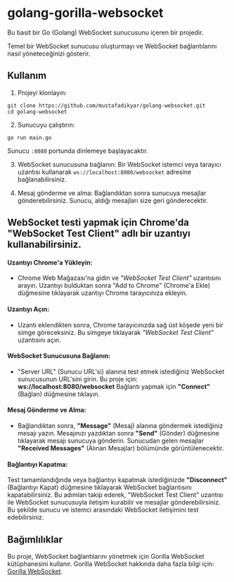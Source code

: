 # golang-gorilla-websocket

Bu basit bir Go (Golang) WebSocket sunucusunu içeren bir projedir. 

Temel bir WebSocket sunucusu oluşturmayı ve WebSocket bağlantılarını nasıl yöneteceğinizi gösterir.

## Kullanım

1. Projeyi klonlayın:

```git
git clone https://github.com/mustafadikyar/golang-websocket.git
cd golang-websocket
```

2. Sunucuyu çalıştırın:

```shell
go run main.go
```

Sunucu `:8080` portunda dinlemeye başlayacaktır.

3. WebSocket sunucusuna bağlanın:
Bir WebSocket istemci veya tarayıcı uzantısı kullanarak `ws://localhost:8080/websocket` adresine bağlanabilirsiniz.

4. Mesaj gönderme ve alma:
Bağlandıktan sonra sunucuya mesajlar gönderebilirsiniz. Sunucu, aldığı mesajları size geri gönderecektir.

## WebSocket testi yapmak için Chrome'da "WebSocket Test Client" adlı bir uzantıyı kullanabilirsiniz. 

#### Uzantıyı Chrome'a Yükleyin:

- Chrome Web Mağazası'na gidin ve *"WebSocket Test Client"* uzantısını arayın.
Uzantıyı bulduktan sonra "Add to Chrome" (Chrome'a Ekle) düğmesine tıklayarak uzantıyı Chrome tarayıcınıza ekleyin.

#### Uzantıyı Açın:

- Uzantı eklendikten sonra, Chrome tarayıcınızda sağ üst köşede yeni bir simge göreceksiniz. Bu simgeye tıklayarak *"WebSocket Test Client"* uzantısını açın.

#### WebSocket Sunucusuna Bağlanın:

- "Server URL" (Sunucu URL'si) alanına test etmek istediğiniz WebSocket sunucusunun URL'sini girin. Bu proje için: **ws://localhost:8080/websocket**
Bağlantı yapmak için **"Connect"** (Bağlan) düğmesine tıklayın.

#### Mesaj Gönderme ve Alma:

- Bağlandıktan sonra, **"Message"** (Mesaj) alanına göndermek istediğiniz mesajı yazın.
Mesajınızı yazdıktan sonra **"Send"** (Gönder) düğmesine tıklayarak mesajı sunucuya gönderin.
Sunucudan gelen mesajlar **"Received Messages"** (Alınan Mesajlar) bölümünde görüntülenecektir.

#### Bağlantıyı Kapatma:

Test tamamlandığında veya bağlantıyı kapatmak istediğinizde **"Disconnect"** (Bağlantıyı Kapat) düğmesine tıklayarak WebSocket bağlantısını kapatabilirsiniz.
Bu adımları takip ederek, "WebSocket Test Client" uzantısı ile WebSocket sunucusuyla iletişim kurabilir ve mesajlar gönderebilirsiniz. Bu şekilde sunucu ve istemci arasındaki WebSocket iletişimini test edebilirsiniz.

## Bağımlılıklar

Bu proje, WebSocket bağlantılarını yönetmek için Gorilla WebSocket kütüphanesini kullanır. Gorilla WebSocket hakkında daha fazla bilgi için: [Gorilla WebSocket](https://github.com/gorilla/websocket).

